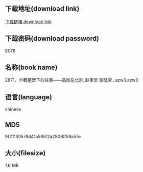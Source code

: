 ## 下载地址(download link)
[下载链接 download link](https://voluble-croquembouche-d321dc.netlify.app/?s=2871%E3%80%81%E5%8D%8A%E6%88%AA%E5%A2%93%E7%A2%91%E4%B8%8B%E7%9A%84%E5%BE%80%E4%BA%8B%E2%80%94%E2%80%94%E9%AB%98%E5%B2%97%E5%9C%A8%E5%8C%97%E4%BA%AC_%E8%B5%B5%E5%AE%B6%E6%A2%81+%E5%BC%A0%E6%99%93%E9%9C%81_.azw3)

## 下载密码(download password)
8078

## 名称(book name)
2871、半截墓碑下的往事——高岗在北京_赵家梁 张晓霁_.azw3.azw3

## 语言(language)
chinese

## MD5
9f21130578d41a58512a2806ff59a57e

## 大小(filesize)
1.6 MB
